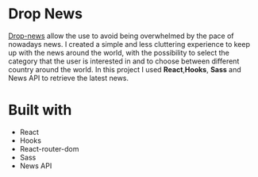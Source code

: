 # Drop News

[Drop-news](https://drop-news.netlify.app/) allow the use to avoid being overwhelmed by the pace of nowadays news. I created a simple and less cluttering experience to keep up with the news around the world, with the possibility to select the category that the user is interested in and to choose between different country around the world. In this project I used **React**,**Hooks**, **Sass** and News API to retrieve the latest news.

# Built with

- React
- Hooks
- React-router-dom
- Sass
- News API

